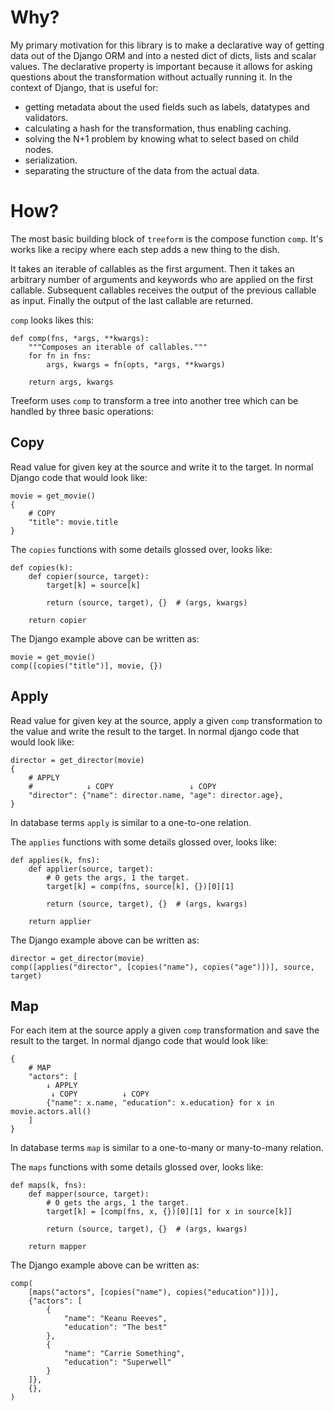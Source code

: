 # Why?

My primary motivation for this library is to make a declarative way of getting data out of the Django ORM and into a nested dict of dicts, lists and scalar values. The declarative property is important because it allows for asking questions about the transformation without actually running it. In the context of Django, that is useful for:

- getting metadata about the used fields such as labels, datatypes and validators.
- calculating a hash for the transformation, thus enabling caching.
- solving the N+1 problem by knowing what to select based on child nodes.
- serialization.
- separating the structure of the data from the actual data.

# How?

The most basic building block of `treeform` is the compose function `comp`. It's works like a recipy where each step adds a new thing to the dish.

It takes an iterable of callables as the first argument. Then it takes an arbitrary number of arguments and keywords who are applied on the first callable. Subsequent callables receives the output of the previous callable as input. Finally the output of the last callable are returned.

`comp` looks likes this:

    def comp(fns, *args, **kwargs):
        """Composes an iterable of callables."""
        for fn in fns:
            args, kwargs = fn(opts, *args, **kwargs)

        return args, kwargs

Treeform uses `comp` to transform a tree into another tree which can be handled by three basic operations:

## Copy

Read value for given key at the source and write it to the target. In normal Django code that would look like:

    movie = get_movie()
    {
        # COPY
        "title": movie.title
    }

The `copies` functions with some details glossed over, looks like:

    def copies(k):
        def copier(source, target):
            target[k] = source[k]

            return (source, target), {}  # (args, kwargs)

        return copier

The Django example above can be written as:

    movie = get_movie()
    comp([copies("title")], movie, {})


## Apply

Read value for given key at the source, apply a given `comp` transformation to the value and write the result to the target. In normal django code that would look like:

    director = get_director(movie)
    {
        # APPLY
        #            ↓ COPY                 ↓ COPY
        "director": {"name": director.name, "age": director.age},
    }

In database terms `apply` is similar to a one-to-one relation.

The `applies` functions with some details glossed over, looks like:

    def applies(k, fns):
        def applier(source, target):
            # 0 gets the args, 1 the target.
            target[k] = comp(fns, source[k], {})[0][1]

            return (source, target), {}  # (args, kwargs)

        return applier

The Django example above can be written as:

    director = get_director(movie)
    comp([applies("director", [copies("name"), copies("age")])], source, target)

## Map

For each item at the source apply a given `comp` transformation and save the result to the target. In normal django code that would look like:

    {
        # MAP
        "actors": [
            ↓ APPLY
             ↓ COPY          ↓ COPY                   
            {"name": x.name, "education": x.education} for x in movie.actors.all()
        ]
    }

In database terms `map` is similar to a one-to-many or many-to-many relation.

The `maps` functions with some details glossed over, looks like:

    def maps(k, fns):
        def mapper(source, target):
            # 0 gets the args, 1 the target.
            target[k] = [comp(fns, x, {})[0][1] for x in source[k]]

            return (source, target), {}  # (args, kwargs)

        return mapper

The Django example above can be written as:

    comp(
        [maps("actors", [copies("name"), copies("education")])],
        {"actors": [
            {
                "name": "Keanu Reeves",
                "education": "The best"
            },
            {
                "name": "Carrie Something",
                "education": "Superwell"
            }
        ]},
        {},
    )
